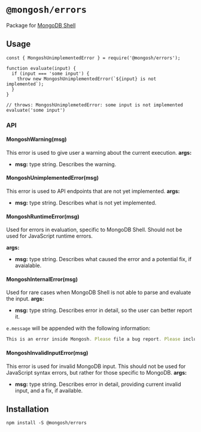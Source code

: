 # `@mongosh/errors`

Package for [MongoDB Shell](mongosh)

## Usage

```
const { MongoshUnimplementedError } = require('@mongosh/errors');

function evaluate(input) {
  if (input === 'some input') {
    throw new MongoshUnimplementedError(`${input} is not implemented`);
  }
}

// throws: MongoshUnimplemetedError: some input is not implemented
evaluate('some input')
```
### API

#### MongoshWarning(msg)
This error is used to give user a warning about the current execution.
__args:__
- __msg:__ type string. Describes the warning.

#### MongoshUnimplementedError(msg)
This error is used to API endpoints that are not yet implemented. 
__args:__
- __msg:__ type string. Describes what is not yet implemented.

#### MongoshRuntimeError(msg)
Used for errors in evaluation, specific to MongoDB Shell. Should not be used for
JavaScript runtime errors.

__args:__
- __msg:__ type string. Describes what caused the error and a potential fix, if
  avaialable.

#### MongoshInternalError(msg)
Used for rare cases when MongoDB Shell is not able to parse and evaluate the
input.
__args:__
- __msg:__ type string. Describes error in detail, so the user can better report
  it.

`e.message` will be appended with the following information:
```js
This is an error inside Mongosh. Please file a bug report. Please include a log file from this session.
```

#### MongoshInvalidInputError(msg)
This error is used for invalid MongoDB input. This should not be used for
JavaScript syntax errors, but rather for those specific to MongoDB.
__args:__
- __msg:__ type string. Describes error in detail, providing current invalid
  input, and a fix, if available. 

## Installation
```shell
npm install -S @mongosh/errors
```

[mongosh]: https://github.com/mongodb-js/mongosh

